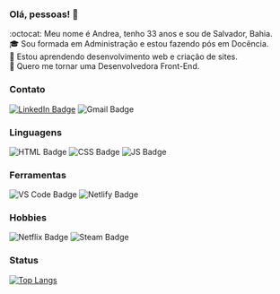 ### Olá, pessoas! 👋

:octocat: Meu nome é Andrea, tenho 33 anos e sou de Salvador, Bahia.  
:mortar_board: Sou formada em Administração e estou fazendo pós em Docência.  
:seedling: Estou aprendendo desenvolvimento web e criação de sites.  
:purple_heart: Quero me tornar uma Desenvolvedora Front-End.  

### Contato

[![LinkedIn Badge](https://img.shields.io/badge/LinkedIn-0077B5?style=for-the-badge&logo=linkedin&logoColor=white)](https://www.linkedin.com/in/andrea-dcsousa/)
![Gmail Badge](https://img.shields.io/badge/Gmail-D14836?style=for-the-badge&logo=gmail&logoColor=white&mailto:andrea.dcsousa@gmail.com)

### Linguagens

![HTML Badge](https://img.shields.io/badge/HTML5-E34F26?style=for-the-badge&logo=html5&logoColor=white)
![CSS Badge](https://img.shields.io/badge/CSS3-1572B6?style=for-the-badge&logo=css3&logoColor=white)
![JS Badge](https://img.shields.io/badge/JavaScript-F7DF1E?style=for-the-badge&logo=javascript&logoColor=black)

### Ferramentas

![VS Code Badge](https://img.shields.io/badge/Visual_Studio_Code-0078D4?style=for-the-badge&logo=visual%20studio%20code&logoColor=white)
![Netlify Badge](https://img.shields.io/badge/Netlify-00C7B7?style=for-the-badge&logo=netlify&logoColor=white)

### Hobbies

![Netflix Badge](https://img.shields.io/badge/Netflix-E50914?style=for-the-badge&logo=netflix&logoColor=white)
![Steam Badge](https://img.shields.io/badge/Steam-000000?style=for-the-badge&logo=steam&logoColor=white&https://steamcommunity.com/id/deeppink)

### Status
<!--### Status ![Anurag's GitHub stats](https://github-readme-stats.vercel.app/api?username=andreadcsousa&theme=radical&show_icons=true) -->
[![Top Langs](https://github-readme-stats.vercel.app/api/top-langs/?username=andreadcsousa&layout=compact)](https://github.com/andreadcsousa/github-readme-stats)

<!-- **andreadcsousa/andreadcsousa** is a ✨ _special_ ✨ repository because its `README.md` (this file) appears on your GitHub profile. -->
